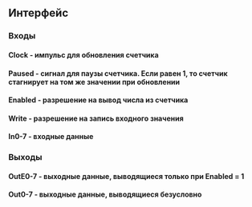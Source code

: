 ## Интерфейс

### Входы

#### Clock - импульс для обновления счетчика

#### Paused - сигнал для паузы счетчика. Если равен 1, то счетчик стагнирует на том же значении при обновлении

#### Enabled - разрешение на вывод числа из счетчика

#### Write - разрешение на запись входного значения

#### In0-7 - входные данные

### Выходы

#### OutE0-7 - выходные данные, выводящиеся только при Enabled = 1 

#### Out0-7 - выходные данные, выводящиеся безусловно